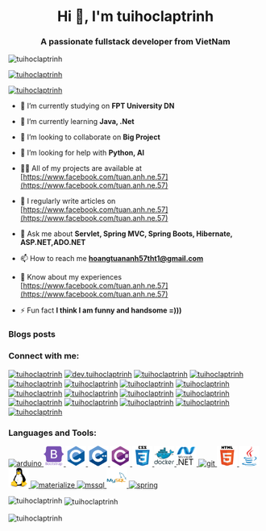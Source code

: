 <h1 align="center">Hi 👋, I'm tuihoclaptrinh</h1>
<h3 align="center">A passionate fullstack developer from VietNam</h3>

<p align="left"> <img src="https://komarev.com/ghpvc/?username=tuihoclaptrinh&label=Profile%20views&color=0e75b6&style=flat" alt="tuihoclaptrinh" /> </p>

<p align="left"> <a href="https://github.com/ryo-ma/github-profile-trophy"><img src="https://github-profile-trophy.vercel.app/?username=tuihoclaptrinh" alt="tuihoclaptrinh" /></a> </p>

<p align="left"> <a href="https://twitter.com/tuihoclaptrinh" target="blank"><img src="https://img.shields.io/twitter/follow/tuihoclaptrinh?logo=twitter&style=for-the-badge" alt="tuihoclaptrinh" /></a> </p>

- 🔭 I’m currently studying on **FPT University DN**

- 🌱 I’m currently learning **Java, .Net**

- 👯 I’m looking to collaborate on **Big Project**

- 🤝 I’m looking for help with **Python, AI**

- 👨‍💻 All of my projects are available at [https://www.facebook.com/tuan.anh.ne.57](https://www.facebook.com/tuan.anh.ne.57)

- 📝 I regularly write articles on [https://www.facebook.com/tuan.anh.ne.57](https://www.facebook.com/tuan.anh.ne.57)

- 💬 Ask me about **Servlet, Spring MVC, Spring Boots, Hibernate, ASP.NET,ADO.NET**

- 📫 How to reach me **hoangtuananh57tht1@gmail.com**

- 📄 Know about my experiences [https://www.facebook.com/tuan.anh.ne.57](https://www.facebook.com/tuan.anh.ne.57)

- ⚡ Fun fact **I think I am funny and handsome =)))**

### Blogs posts
<!-- BLOG-POST-LIST:START -->
<!-- BLOG-POST-LIST:END -->

<h3 align="left">Connect with me:</h3>
<p align="left">
<a href="https://codepen.io/tuihoclaptrinh" target="blank"><img align="center" src="https://raw.githubusercontent.com/rahuldkjain/github-profile-readme-generator/master/src/images/icons/Social/codepen.svg" alt="tuihoclaptrinh" height="30" width="40" /></a>
<a href="https://dev.to/dev.tuihoclaptrinh" target="blank"><img align="center" src="https://raw.githubusercontent.com/rahuldkjain/github-profile-readme-generator/master/src/images/icons/Social/devto.svg" alt="dev.tuihoclaptrinh" height="30" width="40" /></a>
<a href="https://twitter.com/tuihoclaptrinh" target="blank"><img align="center" src="https://raw.githubusercontent.com/rahuldkjain/github-profile-readme-generator/master/src/images/icons/Social/twitter.svg" alt="tuihoclaptrinh" height="30" width="40" /></a>
<a href="https://linkedin.com/in/tuihoclaptrinh" target="blank"><img align="center" src="https://raw.githubusercontent.com/rahuldkjain/github-profile-readme-generator/master/src/images/icons/Social/linked-in-alt.svg" alt="tuihoclaptrinh" height="30" width="40" /></a>
<a href="https://stackoverflow.com/users/tuihoclaptrinh" target="blank"><img align="center" src="https://raw.githubusercontent.com/rahuldkjain/github-profile-readme-generator/master/src/images/icons/Social/stack-overflow.svg" alt="tuihoclaptrinh" height="30" width="40" /></a>
<a href="https://codesandbox.com/tuihoclaptrinh" target="blank"><img align="center" src="https://raw.githubusercontent.com/rahuldkjain/github-profile-readme-generator/master/src/images/icons/Social/codesandbox.svg" alt="tuihoclaptrinh" height="30" width="40" /></a>
<a href="https://kaggle.com/tuihoclaptrinh" target="blank"><img align="center" src="https://raw.githubusercontent.com/rahuldkjain/github-profile-readme-generator/master/src/images/icons/Social/kaggle.svg" alt="tuihoclaptrinh" height="30" width="40" /></a>
<a href="https://fb.com/tuihoclaptrinh" target="blank"><img align="center" src="https://raw.githubusercontent.com/rahuldkjain/github-profile-readme-generator/master/src/images/icons/Social/facebook.svg" alt="tuihoclaptrinh" height="30" width="40" /></a>
<a href="https://instagram.com/tuihoclaptrinh" target="blank"><img align="center" src="https://raw.githubusercontent.com/rahuldkjain/github-profile-readme-generator/master/src/images/icons/Social/instagram.svg" alt="tuihoclaptrinh" height="30" width="40" /></a>
<a href="https://dribbble.com/tuihoclaptrinh" target="blank"><img align="center" src="https://raw.githubusercontent.com/rahuldkjain/github-profile-readme-generator/master/src/images/icons/Social/dribbble.svg" alt="tuihoclaptrinh" height="30" width="40" /></a>
<a href="https://www.behance.net/tuihoclaptrinh" target="blank"><img align="center" src="https://raw.githubusercontent.com/rahuldkjain/github-profile-readme-generator/master/src/images/icons/Social/behance.svg" alt="tuihoclaptrinh" height="30" width="40" /></a>
<a href="https://www.youtube.com/c/tuihoclaptrinh" target="blank"><img align="center" src="https://raw.githubusercontent.com/rahuldkjain/github-profile-readme-generator/master/src/images/icons/Social/youtube.svg" alt="tuihoclaptrinh" height="30" width="40" /></a>
<a href="https://www.codechef.com/users/tuihoclaptrinh" target="blank"><img align="center" src="https://cdn.jsdelivr.net/npm/simple-icons@3.1.0/icons/codechef.svg" alt="tuihoclaptrinh" height="30" width="40" /></a>
<a href="https://www.hackerrank.com/tuihoclaptrinh" target="blank"><img align="center" src="https://raw.githubusercontent.com/rahuldkjain/github-profile-readme-generator/master/src/images/icons/Social/hackerrank.svg" alt="tuihoclaptrinh" height="30" width="40" /></a>
<a href="https://codeforces.com/profile/tuihoclaptrinh" target="blank"><img align="center" src="https://raw.githubusercontent.com/rahuldkjain/github-profile-readme-generator/master/src/images/icons/Social/codeforces.svg" alt="tuihoclaptrinh" height="30" width="40" /></a>
<a href="https://www.leetcode.com/tuihoclaptrinh" target="blank"><img align="center" src="https://raw.githubusercontent.com/rahuldkjain/github-profile-readme-generator/master/src/images/icons/Social/leet-code.svg" alt="tuihoclaptrinh" height="30" width="40" /></a>
<a href="https://www.topcoder.com/members/tuihoclaptrinh" target="blank"><img align="center" src="https://raw.githubusercontent.com/rahuldkjain/github-profile-readme-generator/master/src/images/icons/Social/topcoder.svg" alt="tuihoclaptrinh" height="30" width="40" /></a>
</p>

<h3 align="left">Languages and Tools:</h3>
<p align="left"> <a href="https://www.arduino.cc/" target="_blank" rel="noreferrer"> <img src="https://cdn.worldvectorlogo.com/logos/arduino-1.svg" alt="arduino" width="40" height="40"/> </a> <a href="https://getbootstrap.com" target="_blank" rel="noreferrer"> <img src="https://raw.githubusercontent.com/devicons/devicon/master/icons/bootstrap/bootstrap-plain-wordmark.svg" alt="bootstrap" width="40" height="40"/> </a> <a href="https://www.cprogramming.com/" target="_blank" rel="noreferrer"> <img src="https://raw.githubusercontent.com/devicons/devicon/master/icons/c/c-original.svg" alt="c" width="40" height="40"/> </a> <a href="https://www.w3schools.com/cpp/" target="_blank" rel="noreferrer"> <img src="https://raw.githubusercontent.com/devicons/devicon/master/icons/cplusplus/cplusplus-original.svg" alt="cplusplus" width="40" height="40"/> </a> <a href="https://www.w3schools.com/cs/" target="_blank" rel="noreferrer"> <img src="https://raw.githubusercontent.com/devicons/devicon/master/icons/csharp/csharp-original.svg" alt="csharp" width="40" height="40"/> </a> <a href="https://www.w3schools.com/css/" target="_blank" rel="noreferrer"> <img src="https://raw.githubusercontent.com/devicons/devicon/master/icons/css3/css3-original-wordmark.svg" alt="css3" width="40" height="40"/> </a> <a href="https://www.docker.com/" target="_blank" rel="noreferrer"> <img src="https://raw.githubusercontent.com/devicons/devicon/master/icons/docker/docker-original-wordmark.svg" alt="docker" width="40" height="40"/> </a> <a href="https://dotnet.microsoft.com/" target="_blank" rel="noreferrer"> <img src="https://raw.githubusercontent.com/devicons/devicon/master/icons/dot-net/dot-net-original-wordmark.svg" alt="dotnet" width="40" height="40"/> </a> <a href="https://git-scm.com/" target="_blank" rel="noreferrer"> <img src="https://www.vectorlogo.zone/logos/git-scm/git-scm-icon.svg" alt="git" width="40" height="40"/> </a> <a href="https://www.w3.org/html/" target="_blank" rel="noreferrer"> <img src="https://raw.githubusercontent.com/devicons/devicon/master/icons/html5/html5-original-wordmark.svg" alt="html5" width="40" height="40"/> </a> <a href="https://www.java.com" target="_blank" rel="noreferrer"> <img src="https://raw.githubusercontent.com/devicons/devicon/master/icons/java/java-original.svg" alt="java" width="40" height="40"/> </a> <a href="https://www.linux.org/" target="_blank" rel="noreferrer"> <img src="https://raw.githubusercontent.com/devicons/devicon/master/icons/linux/linux-original.svg" alt="linux" width="40" height="40"/> </a> <a href="https://materializecss.com/" target="_blank" rel="noreferrer"> <img src="https://raw.githubusercontent.com/prplx/svg-logos/5585531d45d294869c4eaab4d7cf2e9c167710a9/svg/materialize.svg" alt="materialize" width="40" height="40"/> </a> <a href="https://www.microsoft.com/en-us/sql-server" target="_blank" rel="noreferrer"> <img src="https://www.svgrepo.com/show/303229/microsoft-sql-server-logo.svg" alt="mssql" width="40" height="40"/> </a> <a href="https://www.mysql.com/" target="_blank" rel="noreferrer"> <img src="https://raw.githubusercontent.com/devicons/devicon/master/icons/mysql/mysql-original-wordmark.svg" alt="mysql" width="40" height="40"/> </a> <a href="https://spring.io/" target="_blank" rel="noreferrer"> <img src="https://www.vectorlogo.zone/logos/springio/springio-icon.svg" alt="spring" width="40" height="40"/> </a> </p>

<p><img align="left" src="https://github-readme-stats.vercel.app/api/top-langs?username=tuihoclaptrinh&show_icons=true&locale=en&layout=compact" alt="tuihoclaptrinh" /></p>

<p>&nbsp;<img align="center" src="https://github-readme-stats.vercel.app/api?username=tuihoclaptrinh&show_icons=true&locale=en" alt="tuihoclaptrinh" /></p>

<p><img align="center" src="https://github-readme-streak-stats.herokuapp.com/?user=tuihoclaptrinh&" alt="tuihoclaptrinh" /></p>
